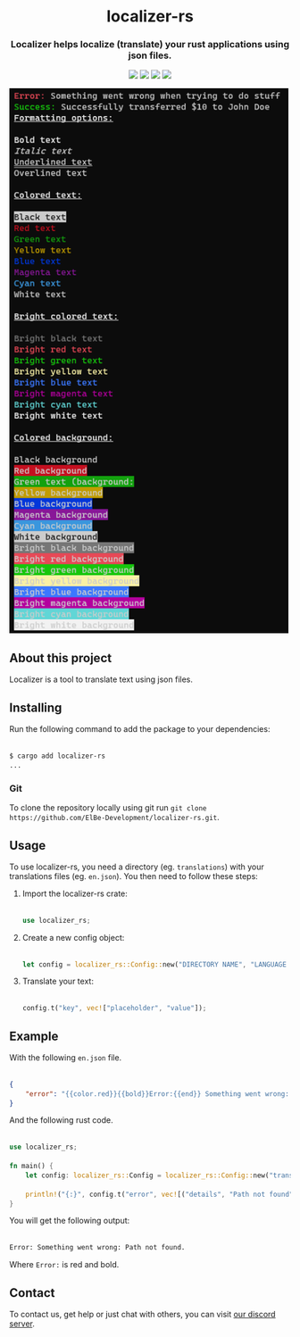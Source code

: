 <h1 align="center">
	localizer-rs
</h1>
<h3 align="center">
    Localizer helps localize (translate) your rust applications using json files.
</h3>
<p align="center">
    <img src="https://img.shields.io/crates/v/qstash-rs">
    <img src="https://www.codefactor.io/repository/github/ElBe-Development/localizer-rs/badge">
    <img src="https://github.com/ElBe-Development/localizer-rs/actions/workflows/megalinter.yml/badge.svg?branch=main&event=push">
    <img src="https://img.shields.io/badge/pre--commit-enabled-brightgreen?logo=pre-commit">
</p>

<img src="https://github.com/ElBe-Development/localizer-rs/blob/main/.github/example.png?raw=true" width="500px"/>

## About this project

Localizer is a tool to translate text using json files.

## Installing

Run the following command to add the package to your dependencies:

```bash

$ cargo add localizer-rs
...

```

### Git

To clone the repository locally using git run `git clone https://github.com/ElBe-Development/localizer-rs.git`.

## Usage

To use localizer-rs, you need a directory (eg. `translations`) with your translations files (eg. `en.json`). You then need to follow these steps:

1. Import the localizer-rs crate:

   ```rust

   use localizer_rs;

   ```

2. Create a new config object:

   ```rust

   let config = localizer_rs::Config::new("DIRECTORY NAME", "LANGUAGE NAME");

   ```

3. Translate your text:

   ```rust

   config.t("key", vec!["placeholder", "value"]);

   ```

## Example

With the following `en.json` file.

```json

{
	"error": "{{color.red}}{{bold}}Error:{{end}} Something went wrong: {{details}}."
}

```

And the following rust code.

```rust

use localizer_rs;

fn main() {
	let config: localizer_rs::Config = localizer_rs::Config::new("translations", "en");

	println!("{:}", config.t("error", vec![("details", "Path not found")]));
}

```

You will get the following output:

```bash

Error: Something went wrong: Path not found.

```

Where `Error:` is red and bold.

## Contact

To contact us, get help or just chat with others, you can visit [our discord server](https://discord.gg/JVyyDukQqV).
